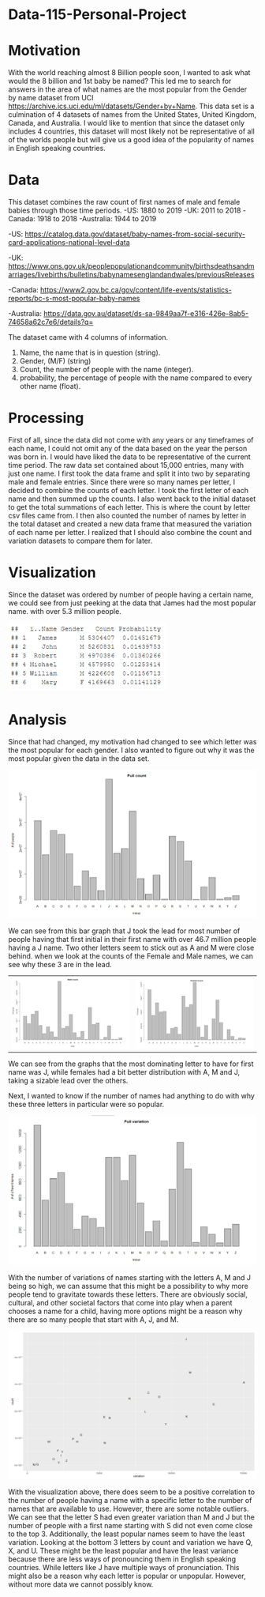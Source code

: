 # Data-115-Personal-Project

# Motivation 
With the world reaching almost 8 Billion people soon, I wanted to ask what would the 8 billion and 1st baby be named? This led me to search for answers in the area of what names are the most popular from the Gender by name dataset from UCI https://archive.ics.uci.edu/ml/datasets/Gender+by+Name. This data set is a culmination of 4 datasets of names from the United States, United Kingdom, Canada, and Australia. I would like to mention that since the dataset only includes 4 countries, this dataset will most likely not be representative of all of the worlds people but will give us a good idea of the popularity of names in English speaking countries.

# Data
This dataset combines the raw count of first names of male and female babies through those time periods.
-US: 1880 to 2019
-UK: 2011 to 2018
-Canada: 1918 to 2018
-Australia: 1944 to 2019

-US: https://catalog.data.gov/dataset/baby-names-from-social-security-card-applications-national-level-data 

-UK: https://www.ons.gov.uk/peoplepopulationandcommunity/birthsdeathsandmarriages/livebirths/bulletins/babynamesenglandandwales/previousReleases 

-Canada: https://www2.gov.bc.ca/gov/content/life-events/statistics-reports/bc-s-most-popular-baby-names 

-Australia: https://data.gov.au/dataset/ds-sa-9849aa7f-e316-426e-8ab5-74658a62c7e6/details?q= 



The dataset came with 4 columns of information. 
1. Name, the name that is in question (string).
2. Gender, (M/F) (string)
3. Count, the number of people with the name (integer). 
4. probability, the percentage of people with the name compared to every other name (float).

# Processing
First of all, since the data did not come with any years or any timeframes of each name, I could not omit any of the data based on the year the person was born in. I would have liked the data to be representative of the current time period. The raw data set contained about 15,000 entries, many with just one name. I first took the data frame and split it into two by separating male and female entries. Since there were so many names per letter, I decided to combine the counts of each letter. I took the first letter of each name and then summed up the counts. I also went back to the initial dataset to get the total summations of each letter. This is where the count by letter csv files came from. I then also counted the number of names by letter in the total dataset and created a new data frame that measured the variation of each name per letter. I realized that I should also combine the count and variation datasets to compare them for later. 

# Visualization
Since the dataset was ordered by number of people having a certain name, we could see from just peeking at the data that James had the most popular name. with over 5.3 million people. 

![Main](https://raw.githubusercontent.com/SunghunP/Data-115-Personal-Project/main/Figures/popular.png)

# Analysis
Since that had changed, my motivation had changed to see which letter was the most popular for each gender. I also wanted to figure out why it was the most popular given the data in the data set. 

![Full count](https://raw.githubusercontent.com/SunghunP/Data-115-Personal-Project/main/Figures/fullcount1.png)

We can see from this bar graph that J took the lead for most number of people having that first initial in their first name with over 46.7 million people having a J name. Two other letters seem to stick out as A and M were close behind.
when we look at the counts of the Female and Male names, we can see why these 3 are in the lead.

<table>
  <tr>
    <td><img src="https://raw.githubusercontent.com/SunghunP/Data-115-Personal-Project/main/Figures/mc2.png"></td>
    <td><img src= "https://raw.githubusercontent.com/SunghunP/Data-115-Personal-Project/main/Figures/fec2.png"></td>
  </tr>
</table>

We can see from the graphs that the most dominating letter to have for first name was J, while females had a bit better distribution with A, M and J, taking a sizable lead over the others. 

Next, I wanted to know if the number of names had anything to do with why these three letters in particular were so popular. 

![Full var](https://raw.githubusercontent.com/SunghunP/Data-115-Personal-Project/main/Figures/fullvar1.png)

With the number of variations of names starting with the letters A, M and J being so high, we can assume that this might be a possibility to why more people tend to gravitate towards these letters. There are obviously social, cultural, and other societal factors that come into play when a parent chooses a name for a child, having more options might be a reason why there are so many people that start with A, J, and M.

![var vs count](https://raw.githubusercontent.com/SunghunP/Data-115-Personal-Project/main/Figures/var%20v%20count1.png)

With the visualization above, there does seem to be a positive correlation to the number of people having a name with a specific letter to the number of names that are available to use. However, there are some notable outliers. We can see that the letter S had even greater variation than M and J but the number of people with a first name starting with S did not even come close to the top 3. 
Additionally, the least popular names seem to have the least variation. Looking at the bottom 3 letters by count and variation we have Q, X, and U. These might be the least popular and have the least variance because there are less ways of pronouncing them in English speaking countries. While letters like J have multiple ways of pronunciation. This might also be a reason why each letter is popular or unpopular. However, without more data we cannot possibly know.


